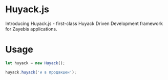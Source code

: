 # Huyack.js

Introducing Huyack.js - first-class
Huyack Driven Development
framework for Zayebis applications.

# Usage

```javascript
let huyack = new Huyack();

huyack.huyack('и в продакшен');
```
